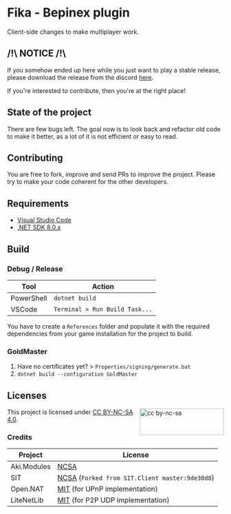 # Fika - Bepinex plugin

Client-side changes to make multiplayer work.

## /!\ **NOTICE** /!\

If you somehow ended up here while you just want to play a stable release,
please download the release from the discord [here](https://discord.com/channels/1202292159366037545/1224454502531469373).

If you're interested to contribute, then you're at the right place!

## State of the project

There are few bugs left. The goal now is to look back and refactor old code to
make it better, as a lot of it is not efficient or easy to read.

## Contributing

You are free to fork, improve and send PRs to improve the project. Please try
to make your code coherent for the other developers.

## Requirements

- [Visual Studio Code](https://code.visualstudio.com/)
- [.NET SDK 8.0.x](https://dotnet.microsoft.com/en-us/download/dotnet/8.0)

## Build

### Debug / Release

**Tool**   | **Action**
---------- | ------------------------------
PowerShell | `dotnet build`
VSCode     | `Terminal > Run Build Task...`

You have to create a `References` folder and populate it with the required
dependencies from your game installation for the project to build.

### GoldMaster

1. Have no certificates yet? > `Properties/signing/generate.bat`
2. `dotnet build --configuration GoldMaster`

## Licenses

<img src="https://mirrors.creativecommons.org/presskit/buttons/88x31/png/by-nc-sa.png" alt="cc by-nc-sa" width="196" height="62" style="float:right">

This project is licensed under [CC BY-NC-SA 4.0](https://creativecommons.org/licenses/by-nc-sa/4.0/legalcode.en).

### Credits

**Project** | **License**
----------- | -----------------------------------------------------------------------
Aki.Modules | [NCSA](https://dev.sp-tarkov.com/SPT-AKI/Modules/src/branch/master/LICENSE.md)
SIT         | [NCSA](./LICENSE-SIT.md) (`Forked from SIT.Client master:9de30d8`)
Open.NAT    | [MIT](https://github.com/lontivero/Open.NAT/blob/master/LICENSE) (for UPnP implementation)
LiteNetLib  | [MIT](https://github.com/RevenantX/LiteNetLib/blob/master/LICENSE.txt) (for P2P UDP implementation)
